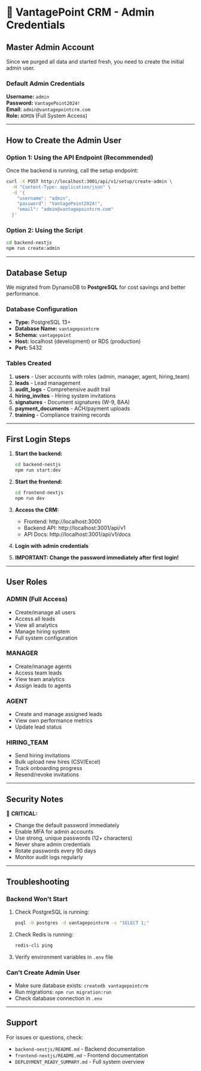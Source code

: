 # 🔐 VantagePoint CRM - Admin Credentials

## Master Admin Account

Since we purged all data and started fresh, you need to create the initial admin user.

### Default Admin Credentials

**Username:** `admin`  
**Password:** `VantagePoint2024!`  
**Email:** `admin@vantagepointcrm.com`  
**Role:** `ADMIN` (Full System Access)

---

## How to Create the Admin User

### Option 1: Using the API Endpoint (Recommended)

Once the backend is running, call the setup endpoint:

```bash
curl -X POST http://localhost:3001/api/v1/setup/create-admin \
  -H "Content-Type: application/json" \
  -d '{
    "username": "admin",
    "password": "VantagePoint2024!",
    "email": "admin@vantagepointcrm.com"
  }'
```

### Option 2: Using the Script

```bash
cd backend-nestjs
npm run create:admin
```

---

## Database Setup

We migrated from DynamoDB to **PostgreSQL** for cost savings and better performance.

### Database Configuration

- **Type:** PostgreSQL 13+
- **Database Name:** `vantagepointcrm`
- **Schema:** `vantagepoint`
- **Host:** localhost (development) or RDS (production)
- **Port:** 5432

### Tables Created

1. **users** - User accounts with roles (admin, manager, agent, hiring_team)
2. **leads** - Lead management
3. **audit_logs** - Comprehensive audit trail
4. **hiring_invites** - Hiring system invitations
5. **signatures** - Document signatures (W-9, BAA)
6. **payment_documents** - ACH/payment uploads
7. **training** - Compliance training records

---

## First Login Steps

1. **Start the backend:**
   ```bash
   cd backend-nestjs
   npm run start:dev
   ```

2. **Start the frontend:**
   ```bash
   cd frontend-nextjs
   npm run dev
   ```

3. **Access the CRM:**
   - Frontend: http://localhost:3000
   - Backend API: http://localhost:3001/api/v1
   - API Docs: http://localhost:3001/api/v1/docs

4. **Login with admin credentials**

5. **IMPORTANT: Change the password immediately after first login!**

---

## User Roles

### ADMIN (Full Access)
- Create/manage all users
- Access all leads
- View all analytics
- Manage hiring system
- Full system configuration

### MANAGER
- Create/manage agents
- Access team leads
- View team analytics
- Assign leads to agents

### AGENT
- Create and manage assigned leads
- View own performance metrics
- Update lead status

### HIRING_TEAM
- Send hiring invitations
- Bulk upload new hires (CSV/Excel)
- Track onboarding progress
- Resend/revoke invitations

---

## Security Notes

🚨 **CRITICAL:**
- Change the default password immediately
- Enable MFA for admin accounts
- Use strong, unique passwords (12+ characters)
- Never share admin credentials
- Rotate passwords every 90 days
- Monitor audit logs regularly

---

## Troubleshooting

### Backend Won't Start

1. Check PostgreSQL is running:
   ```bash
   psql -U postgres -d vantagepointcrm -c "SELECT 1;"
   ```

2. Check Redis is running:
   ```bash
   redis-cli ping
   ```

3. Verify environment variables in `.env` file

### Can't Create Admin User

- Make sure database exists: `createdb vantagepointcrm`
- Run migrations: `npm run migration:run`
- Check database connection in `.env`

---

## Support

For issues or questions, check:
- `backend-nestjs/README.md` - Backend documentation
- `frontend-nextjs/README.md` - Frontend documentation
- `DEPLOYMENT_READY_SUMMARY.md` - Full system overview
